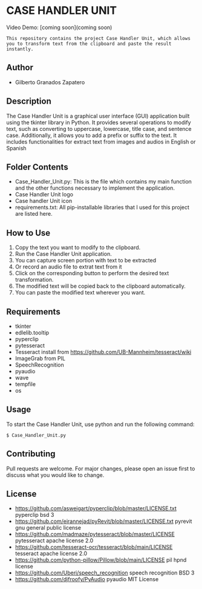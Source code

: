 # CASE HANDLER UNIT

Video Demo: [coming soon](coming soon)

    This repository contains the project Case Handler Unit, which allows you to transform text from the clipboard and paste the result instantly.

## Author

- Gilberto Granados Zapatero

## Description

The Case Handler Unit is a graphical user interface (GUI) application built using the tkinter library in Python. It provides several operations to modify text, such as converting to uppercase, lowercase, title case, and sentence case. Additionally, it allows you to add a prefix or suffix to the text. It includes functionalities for extract text from images and audios in English or Spanish

## Folder Contents

- Case_Handler_Unit.py: This is the file which contains my main function and the other functions necessary to implement the application.
- Case Handler Unit logo
- Case handler Unit icon
- requirements.txt: All pip-installable libraries that I used for this project are listed here.

## How to Use

1. Copy the text you want to modify to the clipboard.
2. Run the Case Handler Unit application.
3. You can capture screen portion with text to be extracted
4. Or record an audio file to extrat text from it
5. Click on the corresponding button to perform the desired text transformation.
6. The modified text will be copied back to the clipboard automatically.
7. You can paste the modified text wherever you want.

## Requirements

- tkinter
- edlelib.tooltip
- pyperclip
- pytesseract
- Tesseract install from https://github.com/UB-Mannheim/tesseract/wiki
- ImageGrab from PIL 
- SpeechRecognition
- pyaudio
- wave
- tempfile
- os

## Usage

To start the Case Handler Unit, use python and run the following command:

    $ Case_Handler_Unit.py

## Contributing

Pull requests are welcome. For major changes, please open an issue first to discuss what you would like to change.

## License

- https://github.com/asweigart/pyperclip/blob/master/LICENSE.txt	pyperclip	bsd 3
- https://github.com/eirannejad/pyRevit/blob/master/LICENSE.txt	pyrevit	gnu general public license
- https://github.com/madmaze/pytesseract/blob/master/LICENSE	pytesseract	apache license 2.0
- https://github.com/tesseract-ocr/tesseract/blob/main/LICENSE	tesseract	apache license 2.0
- https://github.com/python-pillow/Pillow/blob/main/LICENSE	pil	hpnd license
- https://github.com/Uberi/speech_recognition	speech recognition	BSD 3
- https://github.com/djfroofy/PyAudio	pyaudio	MIT License
